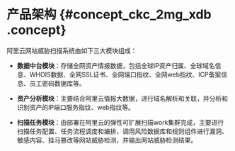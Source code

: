 # 产品架构 {#concept_ckc_2mg_xdb .concept}

阿里云网站威胁扫描系统由如下三大模块组成：

-   **数据中台模块**：存储全网资产情报数据，包括全球IP资产归属、全球域名信息、WHOIS数据、全网SSL证书、全网端口指纹、全网web指纹、ICP备案信息、员工密码数据库等。

-   **资产分析模块**：主要结合阿里云情报大数据，进行域名解析和关联，并分析和识别资产的IP端口服务指纹、web指纹等。

-   **扫描任务模块**：由部署在阿里云的弹性可扩展扫描work集群完成，主要进行扫描任务配置、任务流程调度和编排，调用风险数据库和规则组件进行漏洞、敏感内容、挂马篡改等网站威胁检测，并输出网站威胁检测结果。


